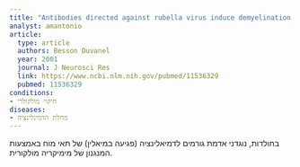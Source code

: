 ```yaml
---
title: "Antibodies directed against rubella virus induce demyelination in aggregating rat brain cell cultures"
analyst: amantonio
article:
  type: article
  authors: Besson Duvanel
  year: 2001
  journal: J Neurosci Res
  link: https://www.ncbi.nlm.nih.gov/pubmed/11536329
  pubmed: 11536329
conditions:
- חיקוי מולקולרי
diseases:
- מחלת הדמינלינציה
---
```


בחולדות, נוגדני אדמת גורמים לדמיאלינציה (פגיעה במיאלין) של תאי מוח באמצעות המנגנון של מימיקריה מולקורית.
